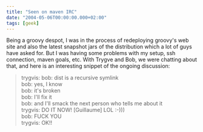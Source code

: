 ```yaml
---
title: "Seen on maven IRC"
date: "2004-05-06T00:00:00.000+02:00"
tags: [geek]
---
```


Being a groovy despot, I was in the process of redeploying groovy's web site and also the latest snapshot jars of the distribution which a lot of guys have asked for. But I was having some problems with my setup, ssh connection, maven goals, etc. With Trygve and Bob, we were chatting about that, and here is an interesting snippet of the ongoing discussion:

> trygvis: bob: dist is a recursive symlink  
> bob: yes, I know  
> bob: it's broken  
> bob: I'll fix it  
> bob: and I'll smack the next person who tells me about it   
> trygvis: DO IT NOW! [Guillaume] LOL :-)))   
> bob: FUCK YOU   
> trygvis: OK!!